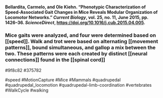 #### Bellardita, Carmelo, and Ole Kiehn. “Phenotypic Characterization of Speed-Associated Gait Changes in Mice Reveals Modular Organization of Locomotor Networks.” _Current Biology_, vol. 25, no. 11, June 2015, pp. 1426–36. _ScienceDirect_, https://doi.org/10.1016/j.cub.2015.04.005.

### Mice gaits were analyzed, and four were determined based on [[speed]]. Walk and trot were based on alternating [[movement patterns]], bound simultaneous, and gallop a mix between the two. These patterns were each created by distinct [[neural connections]] found in the [[spinal cord]]

#9f8c82 
#375782

#speed
#MotionCapture
#Mice 
#Mammals 
#quadrupedal 
#quadrupedal_locomotion 
#quadrupedal-limb-coordination 
#vertebrates
#WalkCycle
#walking